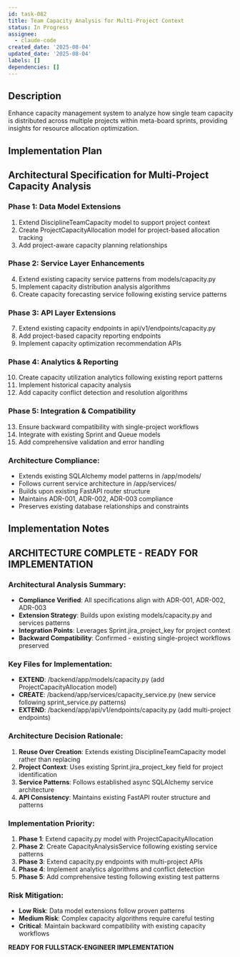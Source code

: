 ```yaml
---
id: task-082
title: Team Capacity Analysis for Multi-Project Context
status: In Progress
assignee:
  - claude-code
created_date: '2025-08-04'
updated_date: '2025-08-04'
labels: []
dependencies: []
---
```


## Description

Enhance capacity management system to analyze how single team capacity is distributed across multiple projects within meta-board sprints, providing insights for resource allocation optimization.

## Implementation Plan

## Architectural Specification for Multi-Project Capacity Analysis

### Phase 1: Data Model Extensions
1. Extend DisciplineTeamCapacity model to support project context
2. Create ProjectCapacityAllocation model for project-based allocation tracking
3. Add project-aware capacity planning relationships

### Phase 2: Service Layer Enhancements  
4. Extend existing capacity service patterns from models/capacity.py
5. Implement capacity distribution analysis algorithms
6. Create capacity forecasting service following existing service patterns

### Phase 3: API Layer Extensions
7. Extend existing capacity endpoints in api/v1/endpoints/capacity.py
8. Add project-based capacity reporting endpoints
9. Implement capacity optimization recommendation APIs

### Phase 4: Analytics & Reporting
10. Create capacity utilization analytics following existing report patterns
11. Implement historical capacity analysis
12. Add capacity conflict detection and resolution algorithms

### Phase 5: Integration & Compatibility
13. Ensure backward compatibility with single-project workflows
14. Integrate with existing Sprint and Queue models
15. Add comprehensive validation and error handling

### Architecture Compliance:
- Extends existing SQLAlchemy model patterns in /app/models/
- Follows current service architecture in /app/services/
- Builds upon existing FastAPI router structure
- Maintains ADR-001, ADR-002, ADR-003 compliance
- Preserves existing database relationships and constraints

## Implementation Notes

## ARCHITECTURE COMPLETE - READY FOR IMPLEMENTATION

### Architectural Analysis Summary:
- **Compliance Verified**: All specifications align with ADR-001, ADR-002, ADR-003
- **Extension Strategy**: Builds upon existing models/capacity.py and services patterns
- **Integration Points**: Leverages Sprint.jira_project_key for project context
- **Backward Compatibility**: Confirmed - existing single-project workflows preserved

### Key Files for Implementation:
- **EXTEND**: /backend/app/models/capacity.py (add ProjectCapacityAllocation model)
- **CREATE**: /backend/app/services/capacity_service.py (new service following sprint_service.py patterns)
- **EXTEND**: /backend/app/api/v1/endpoints/capacity.py (add multi-project endpoints)

### Architecture Decision Rationale:
1. **Reuse Over Creation**: Extends existing DisciplineTeamCapacity model rather than replacing
2. **Project Context**: Uses existing Sprint.jira_project_key field for project identification  
3. **Service Patterns**: Follows established async SQLAlchemy service architecture
4. **API Consistency**: Maintains existing FastAPI router structure and patterns

### Implementation Priority:
1. **Phase 1**: Extend capacity.py model with ProjectCapacityAllocation
2. **Phase 2**: Create CapacityAnalysisService following existing service patterns
3. **Phase 3**: Extend capacity.py endpoints with multi-project APIs
4. **Phase 4**: Implement analytics algorithms and conflict detection
5. **Phase 5**: Add comprehensive testing following existing test patterns

### Risk Mitigation:
- **Low Risk**: Data model extensions follow proven patterns
- **Medium Risk**: Complex capacity algorithms require careful testing
- **Critical**: Maintain backward compatibility with existing capacity workflows

**READY FOR FULLSTACK-ENGINEER IMPLEMENTATION**
